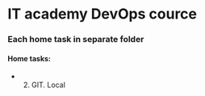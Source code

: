 # IT academy DevOps cource

### Each home task in separate folder

#### Home tasks:

- 02. GIT. Local

